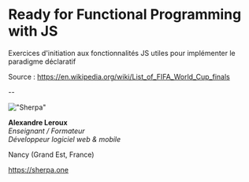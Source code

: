# Ready for Functional Programming with JS

Exercices d'initiation aux fonctionnalités JS utiles pour implémenter le paradigme déclaratif

Source : <https://en.wikipedia.org/wiki/List_of_FIFA_World_Cup_finals>

--

!["Sherpa"](https://sherpa.one/images/sherpa-logotype-120.png)

__Alexandre Leroux__  
_Enseignant / Formateur_  
_Développeur logiciel web & mobile_

Nancy (Grand Est, France)

<https://sherpa.one>
